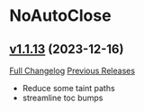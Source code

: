 # NoAutoClose

## [v1.1.13](https://github.com/NumyAddon/NoAutoClose/tree/v1.1.13) (2023-12-16)
[Full Changelog](https://github.com/NumyAddon/NoAutoClose/compare/v1.1.12...v1.1.13) [Previous Releases](https://github.com/NumyAddon/NoAutoClose/releases)

- Reduce some taint paths  
- streamline toc bumps  
